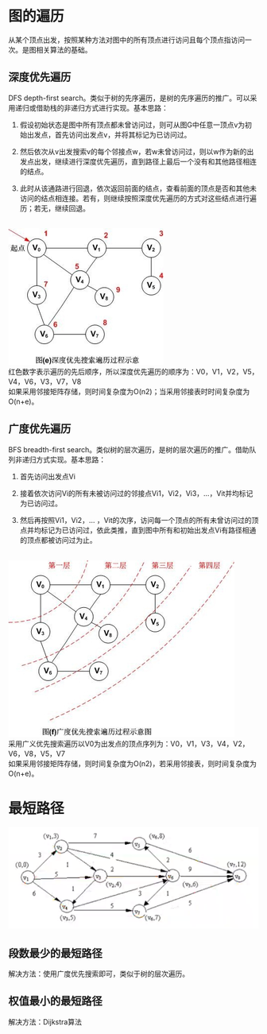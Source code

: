 # 图的遍历
从某个顶点出发，按照某种方法对图中的所有顶点进行访问且每个顶点指访问一次。是图相关算法的基础。

## 深度优先遍历
DFS depth-first search。类似于树的先序遍历，是树的先序遍历的推广。可以采用递归或借助栈的非递归方式进行实现。基本思路：
1. 假设初始状态是图中所有顶点都未曾访问过，则可从图G中任意一顶点v为初始出发点，首先访问出发点v，并将其标记为已访问过。

2. 然后依次从v出发搜索v的每个邻接点w，若w未曾访问过，则以w作为新的出发点出发，继续进行深度优先遍历，直到路径上最后一个没有和其他路径相连的结点。
3. 此时从该通路进行回退，依次返回前面的结点，查看前面的顶点是否和其他未访问的结点相连接。若有，则继续按照深度优先遍历的方式对这些结点进行遍历；若无，继续回退。

<br><img src=img/图遍历1.jpg><br>
红色数字表示遍历的先后顺序，所以深度优先遍历的顺序为：V0，V1，V2，V5，V4，V6，V3，V7，V8<br>
如果采用邻接矩阵存储，则时间复杂度为O(n2)；当采用邻接表时时间复杂度为O(n+e)。


## 广度优先遍历
BFS breadth-first search。类似树的层次遍历，是树的层次遍历的推广。借助队列非递归方式实现。基本思路：
1. 首先访问出发点Vi

2. 接着依次访问Vi的所有未被访问过的邻接点Vi1，Vi2，Vi3，…，Vit并均标记为已访问过。
3. 然后再按照Vi1，Vi2，… ，Vit的次序，访问每一个顶点的所有未曾访问过的顶点并均标记为已访问过，依此类推，直到图中所有和初始出发点Vi有路径相通的顶点都被访问过为止。

<br><img src=img/图遍历2.jpg><br>
采用广义优先搜索遍历以V0为出发点的顶点序列为：V0，V1，V3，V4，V2，V6，V8，V5，V7<br>
如果采用邻接矩阵存储，则时间复杂度为O(n2)，若采用邻接表，则时间复杂度为O(n+e)。


# 最短路径
<img src=img/最短路径.png>

## 段数最少的最短路径
解决方法：使用广度优先搜索即可，类似于树的层次遍历。

## 权值最小的最短路径
解决方法：Dijkstra算法